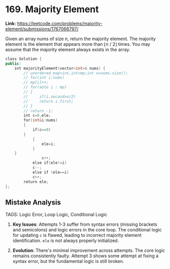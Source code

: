 # 169. Majority Element

**Link:** https://leetcode.com/problems/majority-element/submissions/1767066797/

Given an array nums of size n, return the majority element. The majority element is the element that appears more than ⌊n / 2⌋ times. You may assume that the majority element always exists in the array.

```cpp
class Solution {
public:
    int majorityElement(vector<int>& nums) {
        // unordered_map<int,int>mp;int n=nums.size();
        // for(int i:nums)
        // mp[i]++;
        // for(auto i : mp)
        // {
        //     if(i.second>n/2)
        //     return i.first;
        // }
        // return -1;
        int c=0,ele;
        for(int&i:nums)
        {
            if(c==0)
        }
            {
                ele=i;
            }
    }
                c++;
            else if(ele!=i)
            c--;
            else if (ele==i)
            c++;
        return ele;
};
```

## Mistake Analysis

TAGS: Logic Error, Loop Logic, Conditional Logic

1. **Key Issues**: Attempts 1-3 suffer from syntax errors (missing brackets and semicolons) and logic errors in the core loop. The conditional logic for updating `c` is flawed, leading to incorrect majority element identification.  `ele` is not always properly initialized.

2. **Evolution**: There's minimal improvement across attempts. The core logic remains consistently faulty.  Attempt 3 shows some attempt at fixing a syntax error, but the fundamental logic is still broken.

